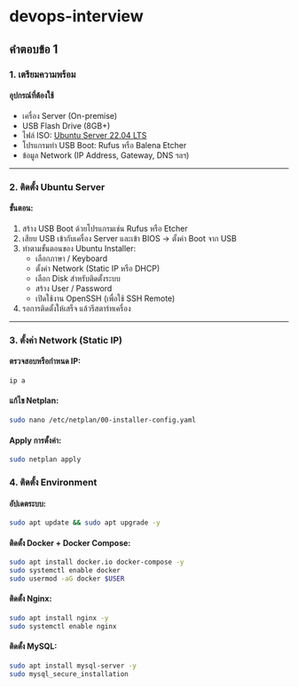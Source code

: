 # devops-interview

## คำตอบข้อ 1

### 1. เตรียมความพร้อม

#### อุปกรณ์ที่ต้องใช้
- เครื่อง Server (On-premise)
- USB Flash Drive (8GB+)
- ไฟล์ ISO: [Ubuntu Server 22.04 LTS](https://ubuntu.com/download/server)
- โปรแกรมทำ USB Boot: Rufus หรือ Balena Etcher
- ข้อมูล Network (IP Address, Gateway, DNS ฯลฯ)

---

### 2. ติดตั้ง Ubuntu Server

#### ขั้นตอน:
1. สร้าง USB Boot ด้วยโปรแกรมเช่น Rufus หรือ Etcher
2. เสียบ USB เข้ากับเครื่อง Server และเข้า BIOS → ตั้งค่า Boot จาก USB
3. ทำตามขั้นตอนของ Ubuntu Installer:
   - เลือกภาษา / Keyboard
   - ตั้งค่า Network (Static IP หรือ DHCP)
   - เลือก Disk สำหรับติดตั้งระบบ
   - สร้าง User / Password
   - เปิดใช้งาน OpenSSH (เพื่อใช้ SSH Remote)
4. รอการติดตั้งให้เสร็จ แล้วรีสตาร์ทเครื่อง

---

### 3. ตั้งค่า Network (Static IP)

#### ตรวจสอบหรือกำหนด IP:
```bash
ip a
```

#### แก้ไข Netplan:
```bash
sudo nano /etc/netplan/00-installer-config.yaml
```

#### Apply การตั้งค่า:
```bash
sudo netplan apply
```

### 4. ติดตั้ง Environment

#### อัปเดตระบบ:
```bash
sudo apt update && sudo apt upgrade -y
```

#### ติดตั้ง Docker + Docker Compose:
```bash
sudo apt install docker.io docker-compose -y
sudo systemctl enable docker
sudo usermod -aG docker $USER
```

#### ติดตั้ง Nginx:
```bash
sudo apt install nginx -y
sudo systemctl enable nginx
```

#### ติดตั้ง MySQL:
```bash
sudo apt install mysql-server -y
sudo mysql_secure_installation
```